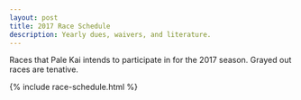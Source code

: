 ```yaml
---
layout: post
title: 2017 Race Schedule
description: Yearly dues, waivers, and literature.
---
```

Races that Pale Kai intends to participate in for the 2017 season. Grayed out races are tenative.

{% include race-schedule.html %}



